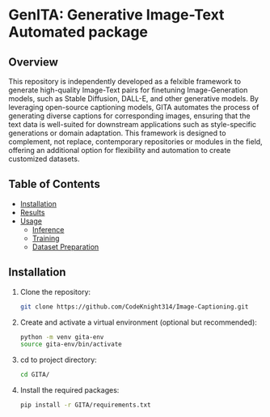 # GenITA: Generative Image-Text Automated package
## Overview
This repository is independently developed as a felxible framework to generate high-quality Image-Text pairs for finetuning Image-Generation models, such as Stable Diffusion, DALL-E, and other generative models. By leveraging open-source captioning models, GITA automates the process of generating diverse captions for corresponding images, ensuring that the text data is well-suited for downstream applications such as style-specific generations or domain adaptation. This framework is designed to complement, not replace, contemporary repositories or modules in the field, offering an additional option for flexibility and automation to create customized datasets.

## Table of Contents
- [Installation](#installation)
- [Results](#results)
- [Usage](#usage)
  - [Inference](#inference)
  - [Training](#training)
  - [Dataset Preparation](#dataset-preparation)

## Installation
1. Clone the repository:
    ```bash
    git clone https://github.com/CodeKnight314/Image-Captioning.git
    ```

2. Create and activate a virtual environment (optional but recommended):
    ```bash
    python -m venv gita-env
    source gita-env/bin/activate
    ```

3. cd to project directory: 
    ```bash 
    cd GITA/
    ```

4. Install the required packages:
    ```bash
    pip install -r GITA/requirements.txt
    ```
